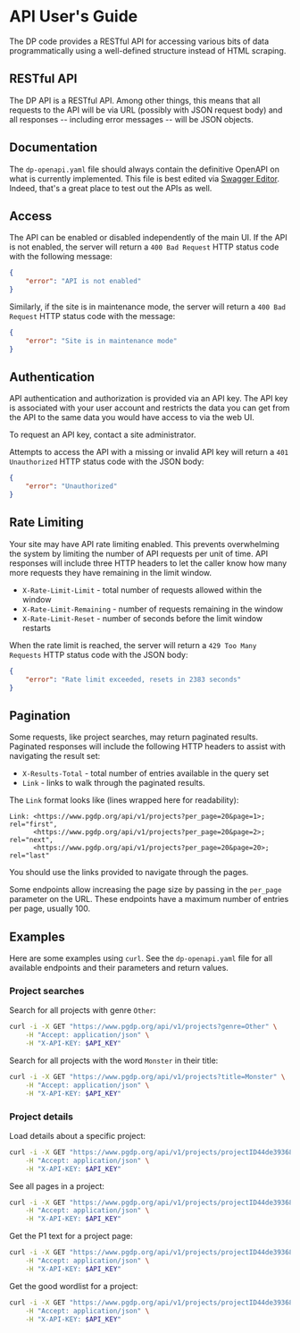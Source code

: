 # API User's Guide

The DP code provides a RESTful API for accessing various bits of data
programmatically using a well-defined structure instead of HTML scraping.

## RESTful API

The DP API is a RESTful API. Among other things, this means that all requests
to the API will be via URL (possibly with JSON request body) and all responses
-- including error messages -- will be JSON objects.

## Documentation

The `dp-openapi.yaml` file should always contain the definitive OpenAPI on what
is currently implemented. This file is best edited via
[Swagger Editor](https://editor.swagger.io/). Indeed, that's a great place
to test out the APIs as well.

## Access

The API can be enabled or disabled independently of the main UI. If the API is
not enabled, the server will return a `400 Bad Request` HTTP status code with
the following message:

```json
{
    "error": "API is not enabled"
}
```

Similarly, if the site is in maintenance mode, the server will return a
`400 Bad Request` HTTP status code with the message:

```json
{
    "error": "Site is in maintenance mode"
}
```

## Authentication

API authentication and authorization is provided via an API key. The API key
is associated with your user account and restricts the data you can get from
the API to the same data you would have access to via the web UI.

To request an API key, contact a site administrator.

Attempts to access the API with a missing or invalid API key will return a
`401 Unauthorized` HTTP status code with the JSON body:

```json
{
    "error": "Unauthorized"
}
```

## Rate Limiting

Your site may have API rate limiting enabled. This prevents overwhelming the
system by limiting the number of API requests per unit of time. API responses
will include three HTTP headers to let the caller know how many more requests
they have remaining in the limit window.

* `X-Rate-Limit-Limit` - total number of requests allowed within the window
* `X-Rate-Limit-Remaining` - number of requests remaining in the window
* `X-Rate-Limit-Reset` - number of seconds before the limit window restarts

When the rate limit is reached, the server will return a `429 Too Many Requests`
HTTP status code with the JSON body:

```json
{
    "error": "Rate limit exceeded, resets in 2383 seconds"
}
```

## Pagination

Some requests, like project searches, may return paginated results. Paginated
responses will include the following HTTP headers to assist with navigating the
result set:

* `X-Results-Total` - total number of entries available in the query set
* `Link` - links to walk through the paginated results.

The `Link` format looks like (lines wrapped here for readability):
```
Link: <https://www.pgdp.org/api/v1/projects?per_page=20&page=1>; rel="first",
      <https://www.pgdp.org/api/v1/projects?per_page=20&page=2>; rel="next",
      <https://www.pgdp.org/api/v1/projects?per_page=20&page=20>; rel="last"
```

You should use the links provided to navigate through the pages.

Some endpoints allow increasing the page size by passing in the `per_page`
parameter on the URL. These endpoints have a maximum number of entries per page,
usually 100.

## Examples

Here are some examples using `curl`. See the `dp-openapi.yaml` file for all
available endpoints and their parameters and return values.

### Project searches

Search for all projects with genre `Other`:

```bash
curl -i -X GET "https://www.pgdp.org/api/v1/projects?genre=Other" \
    -H "Accept: application/json" \
    -H "X-API-KEY: $API_KEY"
```

Search for all projects with the word `Monster` in their title:

```bash
curl -i -X GET "https://www.pgdp.org/api/v1/projects?title=Monster" \
    -H "Accept: application/json" \
    -H "X-API-KEY: $API_KEY"
```

### Project details

Load details about a specific project:

```bash
curl -i -X GET "https://www.pgdp.org/api/v1/projects/projectID44de3936807f1" \
    -H "Accept: application/json" \
    -H "X-API-KEY: $API_KEY"
```

See all pages in a project:

```bash
curl -i -X GET "https://www.pgdp.org/api/v1/projects/projectID44de3936807f1/pages" \
    -H "Accept: application/json" \
    -H "X-API-KEY: $API_KEY"
```

Get the P1 text for a project page:

```bash
curl -i -X GET "https://www.pgdp.org/api/v1/projects/projectID44de3936807f1/pages/001.png/pagerounds/P1" \
    -H "Accept: application/json" \
    -H "X-API-KEY: $API_KEY"
```

Get the good wordlist for a project:

```bash
curl -i -X GET "https://www.pgdp.org/api/v1/projects/projectID44de3936807f1/wordlists/good" \
    -H "Accept: application/json" \
    -H "X-API-KEY: $API_KEY"
```
